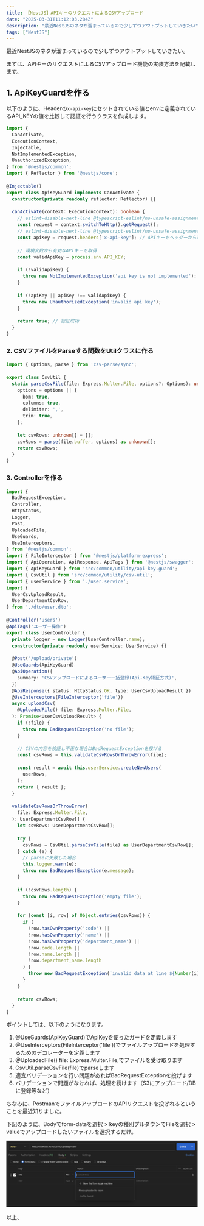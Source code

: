```yaml
---
title: 【NestJS】APIキーのリクエストによるCSVアップロード
date: "2025-03-31T11:12:03.284Z"
description: "最近NestJSのネタが溜まっているので少しずつアウトプットしていきたい"
tags: ["NestJS"]
---
```


最近NestJSのネタが溜まっているので少しずつアウトプットしていきたい。

まずは、APIキーのリクエストによるCSVアップロード機能の実装方法を記載します。

## 1. ApiKeyGuardを作る

以下のように、Headerの`x-api-key`にセットされている値とenvに定義されているAPI_KEYの値を比較して認証を行うクラスを作成します。

```ts
import {
  CanActivate,
  ExecutionContext,
  Injectable,
  NotImplementedException,
  UnauthorizedException,
} from '@nestjs/common';
import { Reflector } from '@nestjs/core';

@Injectable()
export class ApiKeyGuard implements CanActivate {
  constructor(private readonly reflector: Reflector) {}

  canActivate(context: ExecutionContext): boolean {
    // eslint-disable-next-line @typescript-eslint/no-unsafe-assignment
    const request = context.switchToHttp().getRequest();
    // eslint-disable-next-line @typescript-eslint/no-unsafe-assignment
    const apiKey = request.headers['x-api-key']; // APIキーをヘッダーから取得

    // 環境変数から有効なAPIキーを取得
    const validApiKey = process.env.API_KEY;

    if (!validApiKey) {
      throw new NotImplementedException('api key is not implemented');
    }

    if (!apiKey || apiKey !== validApiKey) {
      throw new UnauthorizedException('invalid api key');
    }

    return true; // 認証成功
  }
}
```

### 2. CSVファイルをParseする関数をUtilクラスに作る

```ts
import { Options, parse } from 'csv-parse/sync';

export class CsvUtil {
  static parseCsvFile(file: Express.Multer.File, options?: Options): unknown[] {
    options = options || {
      bom: true,
      columns: true,
      delimiter: ',',
      trim: true,
    };

    let csvRows: unknown[] = [];
    csvRows = parse(file.buffer, options) as unknown[];
    return csvRows;
  }
}
```

### 3. Controllerを作る

```ts
import {
  BadRequestException,
  Controller,
  HttpStatus,
  Logger,
  Post,
  UploadedFile,
  UseGuards,
  UseInterceptors,
} from '@nestjs/common';
import { FileInterceptor } from '@nestjs/platform-express';
import { ApiOperation, ApiResponse, ApiTags } from '@nestjs/swagger';
import { ApiKeyGuard } from 'src/common/utility/api-key.guard';
import { CsvUtil } from 'src/common/utility/csv-util';
import { userService } from './user.service';
import {
  UserCsvUploadResult,
  UserDepartmentCsvRow,
} from './dto/user.dto';

@Controller('users')
@ApiTags('ユーザー操作')
export class UserController {
  private logger = new Logger(UserController.name);
  constructor(private readonly userService: UserService) {}

  @Post('/upload/private')
  @UseGuards(ApiKeyGuard)
  @ApiOperation({
    summary: 'CSVアップロードによるユーザー一括登録(Api-Key認証方式)',
  })
  @ApiResponse({ status: HttpStatus.OK, type: UserCsvUploadResult })
  @UseInterceptors(FileInterceptor('file'))
  async uploadCsv(
    @UploadedFile() file: Express.Multer.File,
  ): Promise<UserCsvUploadResult> {
    if (!file) {
      throw new BadRequestException('no file');
    }

    // CSVの内容を検証し不正な場合はBadRequestExceptionを投げる
    const csvRows = this.validateCsvRowsOrThrowError(file);

    const result = await this.userService.createNewUsers(
      userRows,
    );
    return { result };
  }

  validateCsvRowsOrThrowError(
    file: Express.Multer.File,
  ): UserDepartmentCsvRow[] {
    let csvRows: UserDepartmentCsvRow[];

    try {
      csvRows = CsvUtil.parseCsvFile(file) as UserDepartmentCsvRow[];
    } catch (e) {
      // parseに失敗した場合
      this.logger.warn(e);
      throw new BadRequestException(e.message);
    }

    if (!csvRows.length) {
      throw new BadRequestException('empty file');
    }

    for (const [i, row] of Object.entries(csvRows)) {
      if (
        !row.hasOwnProperty('code') ||
        !row.hasOwnProperty('name') ||
        !row.hasOwnProperty('department_name') ||
        !row.code.length ||
        !row.name.length ||
        !row.department_name.length
      ) {
        throw new BadRequestException(`invalid data at line ${Number(i) + 1}`);
      }
    }

    return csvRows;
  }
}
```

ポイントしては、以下のようになります。

1. @UseGuards(ApiKeyGuard)でApiKeyを使ったガードを定義します
2. @UseInterceptors(FileInterceptor('file'))でファイルアップロードを処理するためのデコレーターを定義します
3. @UploadedFile() file: Express.Multer.File,でファイルを受け取ります
4. CsvUtil.parseCsvFile(file)でparseします
5. 適宜バリデーションを行い問題があればBadRequestExceptionを投げます
6. バリデーションで問題がなければ、処理を続けます（S3にアップロード/DBに登録等など）

ちなみに、PostmanでファイルアップロードのAPIリクエストを投げれるということを最近知りました。

下記のように、Bodyでform-dataを選択 > keyの種別プルダウンでFileを選択 > valueでアップロードしたいファイルを選択するだけ。

![img1](./img1.png)

以上、
